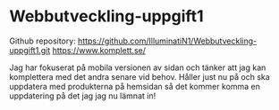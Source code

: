# Webbutveckling-uppgift1

Github repository: https://github.com/IlluminatiN1/Webbutveckling-uppgift1.git
https://www.komplett.se/


Jag har fokuserat på mobila versionen av sidan och tänker att jag kan komplettera med det andra senare vid behov.
Håller just nu på och ska uppdatera med produkterna på hemsidan så det kommer komma en uppdatering på det jag jag nu lämnat in!

